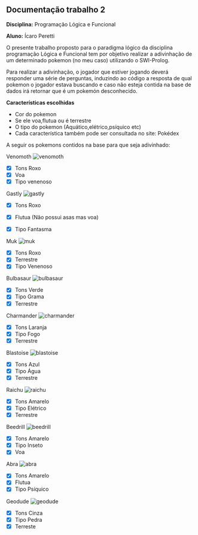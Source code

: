 ## Documentação trabalho 2 

<strong>Disciplina:</strong> Programação Lógica e Funcional

<strong>Aluno:</strong> Ícaro Peretti


O presente trabalho proposto para o paradigma lógico da disciplina programação Lógica e Funcional tem por objetivo realizar a adivinhação de um determinado pokemon (no meu caso) utilizando o SWI-Prolog.

Para realizar a adivinhação, o jogador que estiver jogando deverá responder uma série de perguntas, induzindo ao código a resposta de qual pokemon o jogador estava buscando e caso não esteja contida na base de dados irá retornar que é um pokemón desconhecido.

<Strong>Características escolhidas</Strong>

- Cor do pokemon
- Se ele voa,flutua ou é terrestre
- O tipo do pokemon (Aquático,elétrico,psíquico etc)
- Cada característica também pode ser consultada no site: <a src='https://www.pokemon.com/br/pokedex/' target='_blank'>Pokédex</a>


A seguir os pokemons contidos na base para que seja adivinhado:


Venomoth
![venomoth](https://img.pokemondb.net/sprites/x-y/normal/venomoth.png)
- [x] Tons Roxo 
- [x] Voa
- [x] Tipo venenoso
  
Gastly
![gastly](https://img.pokemondb.net/sprites/x-y/normal/gastly.png)
- [x] Tons Roxo
- [x] Flutua (Não possui asas mas voa)
- [x] Tipo Fantasma


Muk
![muk](https://img.pokemondb.net/sprites/x-y/normal/muk.png)
- [x] Tons Roxo
- [x] Terrestre
- [x] Tipo Venenoso

Bulbasaur
![bulbasaur](https://img.pokemondb.net/sprites/x-y/normal/bulbasaur.png)
- [x] Tons Verde
- [x] Tipo Grama
- [x] Terrestre

Charmander
![charmander](https://img.pokemondb.net/sprites/x-y/normal/charmander.png)

- [x] Tons Laranja
- [x] Tipo Fogo
- [x] Terrestre

Blastoise
![blastoise](https://img.pokemondb.net/sprites/x-y/normal/blastoise.png)
- [x] Tons Azul
- [x] Tipo Água
- [x] Terrestre

Raichu
![raichu](https://img.pokemondb.net/sprites/x-y/normal/raichu.png)
- [x] Tons Amarelo
- [x] Tipo Elétrico
- [x] Terrestre

Beedrill
![beedrill](https://img.pokemondb.net/sprites/x-y/normal/beedrill.png)
- [x] Tons Amarelo
- [x] Tipo Inseto
- [x] Voa

Abra
![abra](https://img.pokemondb.net/sprites/x-y/normal/abra.png)
- [x] Tons Amarelo
- [x] Flutua
- [x] Tipo Psíquico

Geodude
![geodude](https://img.pokemondb.net/sprites/x-y/normal/geodude.png)
- [x] Tons Cinza
- [x] Tipo Pedra
- [x] Terreste
